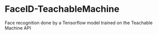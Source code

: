 # FaceID-TeachableMachine
Face recognition done by a Tensorflow model trained on the Teachable Machine API
